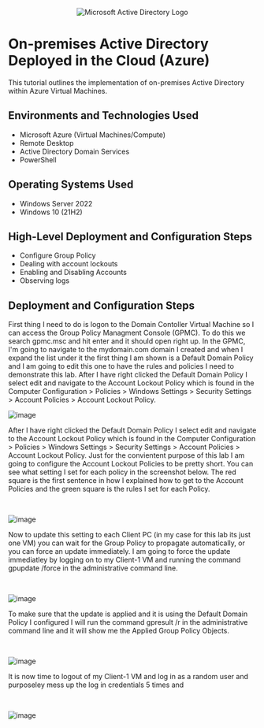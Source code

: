 <p align="center">
<img src="https://i.imgur.com/pU5A58S.png" alt="Microsoft Active Directory Logo"/>
</p>

<h1>On-premises Active Directory Deployed in the Cloud (Azure)</h1>
This tutorial outlines the implementation of on-premises Active Directory within Azure Virtual Machines.<br />


<h2>Environments and Technologies Used</h2>

- Microsoft Azure (Virtual Machines/Compute)
- Remote Desktop
- Active Directory Domain Services
- PowerShell

<h2>Operating Systems Used </h2>

- Windows Server 2022
- Windows 10 (21H2)

<h2>High-Level Deployment and Configuration Steps</h2>

- Configure Group Policy
- Dealing with account lockouts
- Enabling and Disabling Accounts
- Observing logs

<h2>Deployment and Configuration Steps</h2>

<p>
First thing I need to do is logon to the Domain Contoller Virtual Machine so I can access the Group Policy Managment Console (GPMC). To do this we search gpmc.msc and hit enter and it should open right up. In the GPMC, I'm going to navigate to the mydomain.com domain I created and when I expand the list under it the first thing I am shown is a Default Domain Policy and I am going to edit this one to have the rules and policies I need to demonstrate this lab. After I have right clicked the Default Domain Policy I select edit and navigate to the Account Lockout Policy which is found in the Computer Configuration > Policies > Windows Settings > Security Settings > Account Policies > Account Lockout Policy.
<br />

![image](https://github.com/user-attachments/assets/32654a6c-deb0-4d83-9771-0f470be19f11)


<p>
After I have right clicked the Default Domain Policy I select edit and navigate to the Account Lockout Policy which is found in the Computer Configuration > Policies > Windows Settings > Security Settings > Account Policies > Account Lockout Policy. Just for the convientent purpose of this lab I am going to configure the Account Lockout Policies to be pretty short. You can see what setting I set for each policy in the screenshot below. The red square is the first sentence in how I explained how to get to the Account Policies and the green square is the rules I set for each Policy.
</p>
<br />

![image](https://github.com/user-attachments/assets/c62367da-43f3-4924-975d-58417bb61d6a)

<p>
Now to update this setting to each Client PC (in my case for this lab its just one VM) you can wait for the Group Policy to propagate automatically, or you can force an update immediately. I am going to force the update immediatley by logging on to my Client-1 VM and running the command gpupdate /force in the administrative command line.
</p>
<br />

![image](https://github.com/user-attachments/assets/73b9fd61-8ba6-4e97-808c-c76b52e2e976)


<p>
To make sure that the update is applied and it is using the Default Domain Policy I configured I will run the command gpresult /r in the administrative command line and it will show me the Applied Group Policy Objects. 
</p>
<br />

![image](https://github.com/user-attachments/assets/5677b986-ea7a-4e4d-b549-4dcf4701ae12)

<p>
It is now time to logout of my Client-1 VM and log in as a random user and purposeley mess up the log in credentials 5 times and   
</p>
<br />

![image](https://github.com/user-attachments/assets/ee29e9cc-5233-456e-953b-29cdc242ea26)
